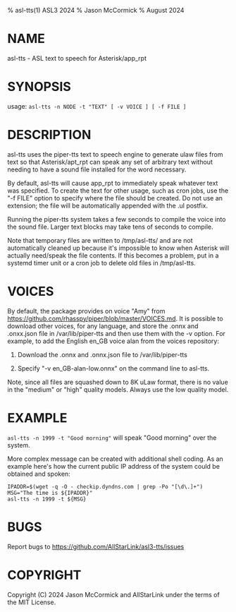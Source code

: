 % asl-tts(1) ASL3 2024
% Jason McCormick
% August 2024

# NAME
asl-tts - ASL text to speech for Asterisk/app\_rpt

# SYNOPSIS
usage: `asl-tts -n NODE -t "TEXT" [ -v VOICE ] [ -f FILE ]`

# DESCRIPTION
asl-tts uses the piper-tts text to speech engine to generate 
ulaw files from text so that Asterisk/apt\_rpt can speak any set of
arbitrary text without needing to have a sound file installed for the
word necessary.

By default, asl-tts will cause app\_rpt to immediately speak whatever
text was specified. To create the text for other usage, such as cron
jobs, use the "-f FILE" option to specify where the file should be
created. Do not use an extension; the file will be automatically appended
with the .ul postfix.

Running the piper-tts system takes a few seconds to compile the voice into
the sound file. Larger text blocks may take tens of seconds to compile.

Note that temporary files are written to /tmp/asl-tts/ and are not
automatically cleaned up because it's impossible to know when
Asterisk will actually need/speak the file contents. If this becomes
a problem, put in a systemd timer unit or a cron job to delete old
files in /tmp/asl-tts.


# VOICES
By default, the package provides on voice "Amy" from 
https://github.com/rhasspy/piper/blob/master/VOICES.md. It is possible
to download other voices, for any language, and store the .onnx and
.onxx.json file in /var/lib/piper-tts and then use them with the -v option.
For example, to add the English en\_GB voice alan from the voices repository:

1. Download the .onnx and .onnx.json file to /var/lib/piper-tts

2. Specify "-v en\_GB-alan-low.onnx" on the command line
to asl-tts.

Note, since all files are squashed down to 8K uLaw format, there is no value
in the "medium" or "high" quality models. Always use the low quality model.

# EXAMPLE
`asl-tts -n 1999 -t "Good morning"` will speak "Good morning" over 
the system. 

More complex message can be created with additional shell coding. As an
example here's how the current public IP address of the system could be
obtained and spoken:
```
IPADDR=$(wget -q -O - checkip.dyndns.com | grep -Po "[\d\.]+")
MSG="The time is ${IPADDR}"
asl-tts -n 1999 -t ${MSG}
```

# BUGS
Report bugs to https://github.com/AllStarLink/asl3-tts/issues

# COPYRIGHT
Copyright (C) 2024 Jason McCormick and AllStarLink
under the terms of the MIT License.
